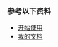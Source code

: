### 参考以下资料
- [开始使用](./packages/site/docs/guide/getting-started.md)
- [我的文档](https://wxh4321.github.io/a-draggable-component/)